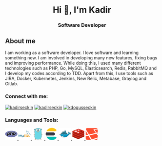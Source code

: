 <h1 align="center">Hi 👋, I'm Kadir</h1>
<h3 align="center">Software Developer</h3>

## About me
I am working as a software developer. I love software and learning something new. I am involved in developing many new features, fixing bugs and improving performance. While doing this, I used many different technologies such as PHP, Go, MySQL, Elasticsearch, Redis, RabbitMQ and I develop my codes according to TDD. Apart from this, I use tools such as JIRA, Docker, Kubernetes, Jenkins, New Relic, Metabase, Graylog and Gitlab.


<h3 align="left">Connect with me:</h3>
<p align="left">
<a href="https://linkedin.com/in/kadirseckin" target="blank"><img align="center" src="https://raw.githubusercontent.com/rahuldkjain/github-profile-readme-generator/master/src/images/icons/Social/linked-in-alt.svg" alt="kadirseckin" height="30" width="40" /></a>
<a href="https://kadirseckin.medium.com/" target="blank"><img align="center" src="https://raw.githubusercontent.com/rahuldkjain/github-profile-readme-generator/master/src/images/icons/Social/medium.svg" alt="kadirseckin" height="30" width="40" /></a>
<a href="https://www.hackerrank.com/profile/seckinkadir" target="blank"><img align="center" src="https://raw.githubusercontent.com/rahuldkjain/github-profile-readme-generator/master/src/images/icons/Social/hackerrank.svg" alt="kdogusseckin" height="30" width="40" /></a>
</p>



<h3 align="left">Languages and Tools:</h3>
<p align="left"> 

<a href="https://www.php.net" target="_blank">
  <img src="https://raw.githubusercontent.com/devicons/devicon/master/icons/php/php-original.svg" alt="PHP" width="40" height="40"/>
</a>
<a href="https://www.mysql.com/" target="_blank">
  <img src="https://raw.githubusercontent.com/devicons/devicon/master/icons/mysql/mysql-original-wordmark.svg" alt="MySQL" width="40" height="40"/>
</a>
<a href="https://golang.org" target="_blank">
  <img src="https://raw.githubusercontent.com/devicons/devicon/master/icons/go/go-original.svg" alt="Golang" width="40" height="40"/>
</a>
<a href="https://www.elastic.co/elasticsearch/" target="_blank">
  <img src="https://raw.githubusercontent.com/devicons/devicon/master/icons/elasticsearch/elasticsearch-original.svg" alt="Elasticsearch" width="40" height="40"/>
</a>
<a href="https://www.docker.com/" target="_blank">
  <img src="https://raw.githubusercontent.com/devicons/devicon/master/icons/docker/docker-original.svg" alt="Docker" width="40" height="40"/>
</a>
<a href="https://redis.io" target="_blank">
  <img src="https://raw.githubusercontent.com/devicons/devicon/master/icons/redis/redis-original.svg" alt="Redis" width="40" height="40"/>
</a>
<a href="https://laravel.com/" target="_blank">
  <img src="https://raw.githubusercontent.com/devicons/devicon/master/icons/laravel/laravel-plain.svg" alt="Laravel" width="40" height="40"/>
</a>


 </p>








